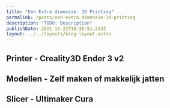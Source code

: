 ```yaml
---
title: "Een Extra dimensie: 3D Printing"
permalink: /posts/een-extra-dimensie-3d-printing
description: "TODO: Description"
publishDate: 2021-11-22T10:36:51.213Z
layout: ../../layouts/blog-layout.astro
---
```

## Printer - Creality3D Ender 3 v2

## Modellen - Zelf maken of makkelijk jatten

## Slicer - Ultimaker Cura
